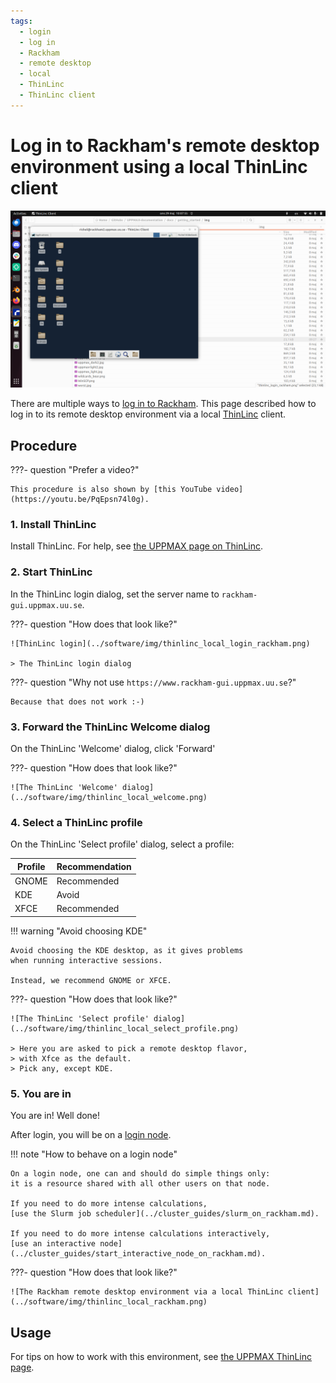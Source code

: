 ```yaml
---
tags:
  - login
  - log in
  - Rackham
  - remote desktop
  - local
  - ThinLinc
  - ThinLinc client
---
```


# Log in to Rackham's remote desktop environment using a local ThinLinc client

![The Rackham remote desktop environment via a local ThinLinc client](../software/img/thinlinc_local_rackham.png)

There are multiple ways to [log in to Rackham](login_rackham.md).
This page described how to log in to its remote desktop environment
via a local [ThinLinc](../software/thinlinc.md) client.

## Procedure

???- question "Prefer a video?"

    This procedure is also shown by [this YouTube video](https://youtu.be/PqEpsn74l0g).

### 1. Install ThinLinc

Install ThinLinc. For help, see [the UPPMAX page on ThinLinc](../software/thinlinc.md).

### 2. Start ThinLinc

In the ThinLinc login dialog, set the server name to `rackham-gui.uppmax.uu.se`.

???- question "How does that look like?"

    ![ThinLinc login](../software/img/thinlinc_local_login_rackham.png)

    > The ThinLinc login dialog

???- question "Why not use `https://www.rackham-gui.uppmax.uu.se`?"

    Because that does not work :-)

### 3. Forward the ThinLinc Welcome dialog

On the ThinLinc 'Welcome' dialog, click 'Forward'

???- question "How does that look like?"

    ![The ThinLinc 'Welcome' dialog](../software/img/thinlinc_local_welcome.png)

### 4. Select a ThinLinc profile

On the ThinLinc 'Select profile' dialog, select a profile:

Profile|Recommendation
-------|--------------
GNOME  |Recommended
KDE    |Avoid
XFCE   |Recommended

!!! warning "Avoid choosing KDE"

    Avoid choosing the KDE desktop, as it gives problems
    when running interactive sessions.

    Instead, we recommend GNOME or XFCE.

???- question "How does that look like?"

    ![The ThinLinc 'Select profile' dialog](../software/img/thinlinc_local_select_profile.png)

    > Here you are asked to pick a remote desktop flavor,
    > with Xfce as the default.
    > Pick any, except KDE.

### 5. You are in

You are in! Well done!

After login, you will be on a [login node](../cluster_guides/login_node.md).

!!! note "How to behave on a login node"

    On a login node, one can and should do simple things only:
    it is a resource shared with all other users on that node.

    If you need to do more intense calculations,
    [use the Slurm job scheduler](../cluster_guides/slurm_on_rackham.md).

    If you need to do more intense calculations interactively,
    [use an interactive node](../cluster_guides/start_interactive_node_on_rackham.md).

???- question "How does that look like?"

    ![The Rackham remote desktop environment via a local ThinLinc client](../software/img/thinlinc_local_rackham.png)

## Usage

For tips on how to work with this environment,
see [the UPPMAX ThinLinc page](../software/thinlinc.md).
